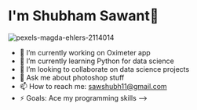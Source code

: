 # I'm Shubham Sawant👋

![pexels-magda-ehlers-2114014](https://user-images.githubusercontent.com/88046721/139574148-e31a9242-3fb2-4a0a-aff4-2174088c3a34.jpg)

- 🔭 I’m currently working on Oximeter app
- 🌱 I’m currently learning Python for data science
- 👯 I’m looking to collaborate on data science projects
- 💬 Ask me about photoshop stuff
- 📫 How to reach me: sawshubh11@gmail.com
- ⚡ Goals: Ace my programming skills
-->
